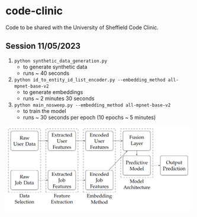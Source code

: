 # code-clinic

Code to be shared with the University of Sheffield Code Clinic.

## Session 11/05/2023

1. `python synthetic_data_generation.py` 
    - to generate synthetic data
    - runs ~ 40 seconds
2. `python id_to_entity_id_list_encoder.py --embedding_method all-mpnet-base-v2` 
    - to generate embeddings
    - runs ~ 2 minutes 30 seconds
3. `python main_nosweep.py --embedding_method all-mpnet-base-v2` 
    - to train the model
    - runs ~ 30 seconds per epoch (10 epochs ~ 5 minutes)

![Image of Diagram](pipeline_diagram.png)